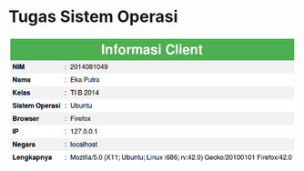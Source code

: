# Tugas Sistem Operasi
![Informasi Client](https://raw.githubusercontent.com/eka-putra/tugas-so/master/informasi-client.png)